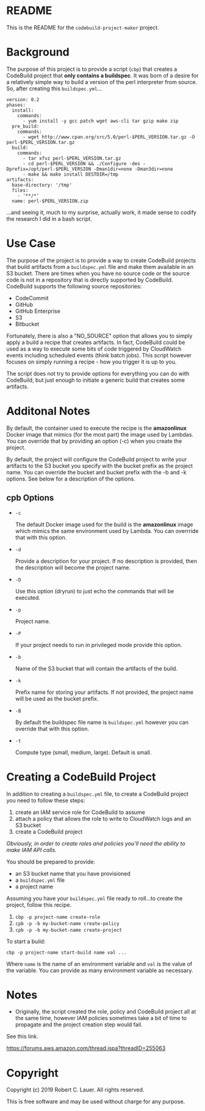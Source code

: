 # README

This is the README for the `codebuild-project-maker` project.

# Background

The purpose of this project is to provide a script (`cbp`) that
creates a CodeBuild project that __only contains a buildspec__.  It
was born of a desire for a relatively simple way to build a version of
the perl interpreter from source.  So, after creating this
`buildspec.yml`...

```
version: 0.2
phases:
  install:
    commands:
      - yum install -y gcc patch wget aws-cli tar gzip make zip
  pre_build:
    commands:
      - wget http://www.cpan.org/src/5.0/perl-$PERL_VERSION.tar.gz -O perl-$PERL_VERSION.tar.gz
  build:
    commands:
      - tar xfvz perl-$PERL_VERSION.tar.gz
      - cd perl-$PERL_VERSION && ./Configure -des -Dprefix=/opt/perl-$PERL_VERSION -Dman1dir=none -Dman3dir=none
      - make && make install DESTDIR=/tmp
artifacts:
  base-directory: '/tmp'
  files:
    - '**/*'
  name: perl-$PERL_VERSION.zip
```

...and seeing it, much to my surprise, actually work, it made sense to
codify the research I did in a bash script.

# Use Case

The purpose of the project is to provide a way to create CodeBuild
projects that build artifacts from a `buildspec.yml` file and make
them available in an S3 bucket. There are times when you have no
source code or the source code is not in a repository that is directly
supported by CodeBuild. CodeBuild supports the
following source repositories:

* CodeCommit
* GitHub
* GitHub Enterprise
* S3
* Bitbucket

Fortunately, there is also a "NO_SOURCE" option that allows you to
simply apply a build a recipe that creates artifacts.  In fact,
CodeBuild could be used as a way to execute some bits of code
triggered by CloudWatch events including scheduled events (think batch
jobs). This script however focuses on simply running a recipe - how
you trigger it is up to you.

The script does not try to provide options for everything you can do
with CodeBuild, but just enough to initiate a generic build that
creates some artifacts.

# Additonal Notes

By default, the container used to execute the recipe is the
__amazonlinux__ Docker image that mimics (for the most part) the image
used by Lambdas.  You can override that by providing an option (-c)
when you create the project.

By default, the project will configure the CodeBuild project to write
your artifacts to the S3 bucket you specify with the bucket prefix as
the project name. You can override the bucket and bucket prefix with
the -b and -k options.  See below for a description of the options.

## cpb Options

* `-c`

  The default Docker image used for the build is the
  __amazonlinux__ image which mimics the same environment used by
  Lambda. You can overrride that with this option.
* `-d`

  Provide a description for your project. If no description is
  provided, then the description will become the project name.
* `-D`

  Use this option (dryrun) to just echo the commands that will be executed.
* `-p`

  Project name.
* `-P`

  If your project needs to run in privileged mode provide this option.
* `-b`

  Name of the S3 bucket that will contain the artifacts of the build.
* `-k`

  Prefix name for storing your artifacts.  If not provided, the project
  name will be used as the bucket prefix.
* `-B`

  By default the buildspec file name is `buildspec.yml` however you
  can override that with this option.
* `-t`

  Compute type (small, medium, large). Default is small.

# Creating a CodeBuild Project

In addition to creating a `buildspec.yml` file, to create a CodeBuild
project you need to follow these steps:

1. create an IAM service role for CodeBuild to assume
1. attach a policy that allows the role to write to CloudWatch logs
and an S3 bucket
1. create a CodeBuild project

_Obviously, in order to create roles and policies you'll need the
ability to make IAM API calls._

You should be prepared to provide:

* an S3 bucket name that you have provisioned
* a `buildspec.yml` file
* a project name

Assuming you have your `buildspec.yml` file ready to roll...to create
the project, follow this recipe.

1. `cbp -p project-name create-role`
1. `cpb -p -b my-bucket-name create-policy`
1. `cpb -p -b my-bucket-name create-project`

To start a build:

```
cbp -p project-name start-build name val ...
```

Where `name` is the name of an environment variable and `val` is the
value of the variable.  You can provide as many environment variable
as necessary.

# Notes

* Originally, the script created the role, policy and CodeBuild project all at the
same time, however IAM policies sometimes take a bit of time to
propagate and the project creation step would fail.

See this link.

https://forums.aws.amazon.com/thread.jspa?threadID=255063

# Copyright

Copyright (c) 2019 Robert C. Lauer.  All rights reserved.

This is free software and may be used without charge for any purpose.
